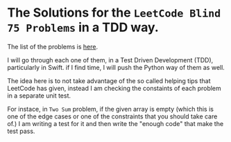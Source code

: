 # The Solutions for the `LeetCode Blind 75 Problems` in a TDD way.

The list of the problems is [here](https://leetcode.com/list/xi4ci4ig/).

I will go through each one of them, in a Test Driven Development (TDD), particularly in Swift. if I find time, I will push the Python way of them as well.

The idea here is to not take advantage of the so called helping tips that LeetCode has given, instead I am checking the constaints of each problem in a separate unit test.

For instace, in `Two Sum` problem, if the given array is empty (which this is one of the edge cases or one of the constraints that you should take care of.) I am writing a test for it and then write the "enough code" that make the test pass.
